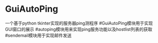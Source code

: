 # GuiAutoPing
一个基于python tkinter实现的服务器ping测程序
#GuiAutoPing模块用于实现GUI窗口的展示
#autoping模块用来实现ping服务功能以及hostlist列表的获取
#sendemail模块用于实现邮件发送
